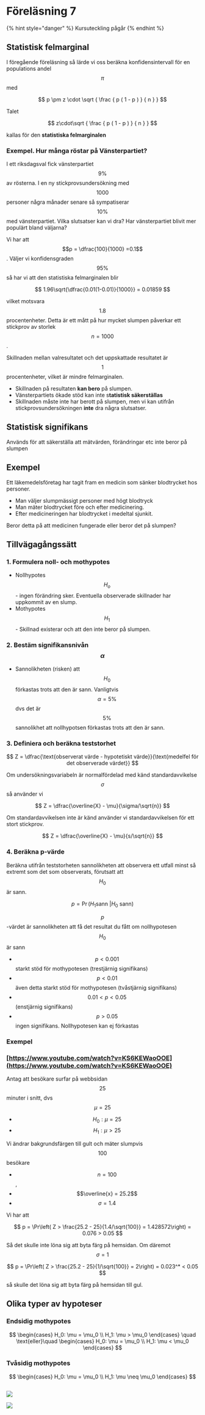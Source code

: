 # Föreläsning 7

{% hint style="danger" %}
Kursuteckling pågår
{% endhint %}



## Statistisk felmarginal

I föregående föreläsning så lärde vi oss beräkna konfidensintervall för en populations andel $$\pi$$med

$$
p \pm z \cdot \sqrt { \frac { p ( 1 - p ) } { n } }
$$

Talet

$$
z\cdot\sqrt { \frac { p ( 1 - p ) } { n } }
$$

kallas för den **statistiska felmarginalen**

### Exempel. Hur många röstar på Vänsterpartiet?

I ett riksdagsval fick vänsterpartiet $$9\%$$ av rösterna. I en ny stickprovsundersökning med $$1000$$ personer några månader senare så sympatiserar $$10\%$$ med vänsterpartiet. Vilka slutsatser kan vi dra? Har vänsterpartiet blivit mer populärt bland väljarna?

Vi har att $$p = \dfrac{100}{1000} =0.1$$ . Väljer vi konfidensgraden $$95\%$$ så har vi att den statistiska felmarginalen blir

$$
1.96\sqrt{\dfrac{0.01(1-0.01)}{1000}} = 0.01859
$$

vilket motsvara $$1.8$$ procentenheter. Detta är ett mått på hur mycket slumpen påverkar ett stickprov av storlek $$n = 1000$$ .

Skillnaden mellan valresultatet och det uppskattade resultatet är $$1$$ procentenheter, vilket är mindre felmarginalen.

* Skillnaden på resultaten **kan bero** på slumpen.
* Vänsterpartiets ökade stöd kan inte s**tatistisk säkerställas** 
* Skillnaden måste inte har berott på slumpen, men vi kan utifrån stickprovsundersökningen **inte** dra några slutsatser.

## Statistisk signifikans

Används för att säkerställa att mätvärden, förändringar etc inte beror på slumpen

## Exempel

Ett läkemedelsföretag har tagit fram en medicin som sänker blodtrycket hos personer. 

* Man väljer slumpmässigt personer med högt blodtryck
* Man mäter blodtrycket före och efter medicinering.
* Efter medicineringen har blodtrycket i medeltal sjunkit.

Beror detta på att medicinen fungerade eller beror det på slumpen?

## Tillvägagångssätt

### 1. Formulera noll- och mothypotes

* Nollhypotes $$H_o$$ - ingen förändring sker.  Eventuella observerade skillnader har uppkommit av en slump.
* Mothypotes $$H_1$$ - Skillnad existerar och att den inte beror på slumpen.

### 2. Bestäm signifikansnivån $$\alpha$$ 

* Sannolikheten \(risken\) att $$H_0$$ förkastas trots att den är sann. Vanligtvis $$\alpha = 5\%$$ dvs det är $$5\%$$ sannolikhet att nollhypotsen förkastas trots att den är sann.

### 3. Definiera och beräkna teststorhet

$$
Z = \dfrac{\text{observerat värde - hypotetiskt värde}}{\text{medelfel för det observerade värdet}}
$$

Om undersökningsvariabeln är normalfördelad med känd standardavvikelse $$\sigma$$ så använder vi

$$
Z = \dfrac{\overline{X} - \mu}{\sigma/\sqrt{n}}
$$

Om standardavvikelsen inte är känd använder vi standardavvikelsen för ett stort stickprov.

$$
Z = \dfrac{\overline{X} - \mu}{s/\sqrt{n}}
$$

### 4. Beräkna p-värde

Beräkna utifrån teststorheten sannolikheten att observera ett utfall minst så extremt som det som observerats, förutsatt att $$H_0$$ är sann. 

$$
p = \Pr( H_1 \text {sann } | H_0 \text{ sann})
$$

$$p$$ -värdet är sannolikheten att få det resultat du fått om nollhypotesen $$H_0$$ är sann

* $$p < 0.001$$ starkt stöd för mothypotesen \(trestjärnig signifikans\)
* $$p<0.01$$ även detta starkt stöd för mothypotesen \(tvåstjärnig signifikans\)
* $$0.01 < p < 0.05$$ \(enstjärnig signifikans\)
* $$p > 0.05$$ ingen signifikans. Nollhypotesen kan ej förkastas



### Exempel

### [https://www.youtube.com/watch?v=KS6KEWaoOOE](https://www.youtube.com/watch?v=KS6KEWaoOOE)

Antag att besökare surfar på webbsidan $$25$$ minuter i snitt, dvs $$\mu = 25$$ 

* $$H_0: \mu = 25$$ 
* $$H_1: \mu > 25$$ 

Vi ändrar bakgrundsfärgen till gult och mäter slumpvis $$100$$ besökare

* $$n= 100$$, 
* $$\overline{x} = 25.2$$ 
* $$\sigma = 1.4$$ 

Vi har att

$$
p = \Pr\left( Z > \frac{25.2 - 25}{1.4/\sqrt{100}} 
= 1.428572\right) = 0.076 > 0.05
$$

Så det skulle inte löna sig att byta färg på hemsidan. Om däremot $$\sigma = 1$$ 

$$
p = \Pr\left( Z > \frac{25.2 - 25}{1/\sqrt{100}} 
= 2\right) = 0.023^* < 0.05
$$

så skulle det löna sig att byta färg på hemsidan till gul.

## Olika typer av hypoteser

### Endsidig mothypotes

$$
\begin{cases}
H_0: \mu = \mu_0 \\
H_1: \mu > \mu_0
\end{cases} \quad \text{eller}\quad \begin{cases}
H_0: \mu = \mu_0 \\
H_1: \mu < \mu_0
\end{cases}
$$

### Tvåsidig mothypotes

$$
\begin{cases}
H_0: \mu = \mu_0 \\
H_1: \mu \neq \mu_0
\end{cases}
$$

## 

![](../.gitbook/assets/forel7.png)

![](../.gitbook/assets/forel7-2.png)

